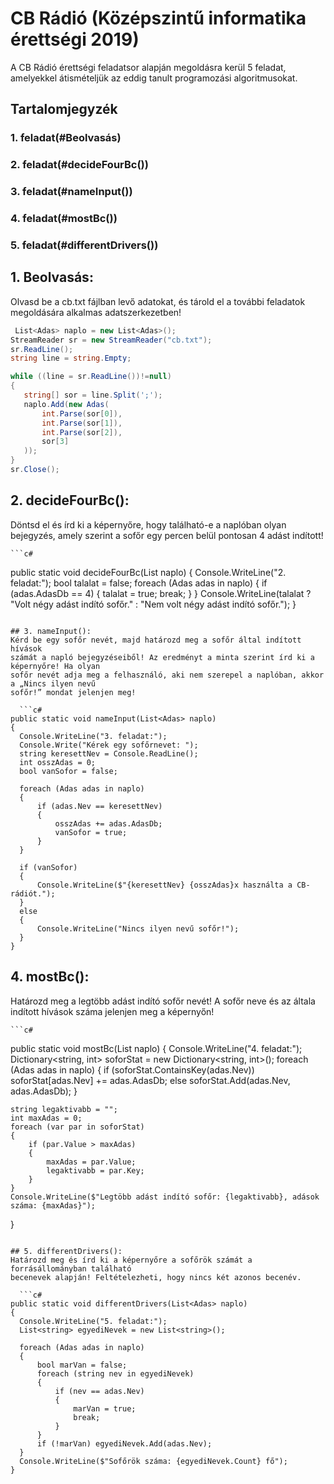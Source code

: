 # CB Rádió (Középszintű informatika érettségi 2019)

A CB Rádió érettségi feladatsor alapján megoldásra kerül 5 feladat, amelyekkel átismételjük az eddig tanult programozási algoritmusokat.

## Tartalomjegyzék
  ### 1. feladat(#Beolvasás)
  ### 2. feladat(#decideFourBc())
  ### 3. feladat(#nameInput())
  ### 4. feladat(#mostBc())
  ### 5. feladat(#differentDrivers())

## 1. Beolvasás:
  Olvasd be a cb.txt fájlban levő adatokat, és tárold el a további feladatok megoldására alkalmas adatszerkezetben!
  ```c#
   List<Adas> naplo = new List<Adas>();
 StreamReader sr = new StreamReader("cb.txt");
 sr.ReadLine(); 
 string line = string.Empty;

 while ((line = sr.ReadLine())!=null)
 {
     string[] sor = line.Split(';');
     naplo.Add(new Adas(
         int.Parse(sor[0]),
         int.Parse(sor[1]),
         int.Parse(sor[2]),
         sor[3]
     ));
 }
 sr.Close();

  ```

## 2. decideFourBc():
  Döntsd el és írd ki a képernyőre, hogy található-e a naplóban olyan
  bejegyzés, amely szerint a sofőr egy percen belül pontosan 4 adást indított!
  
    ```c#
    
  public static void decideFourBc(List<Adas> naplo)
{
    Console.WriteLine("2. feladat:");
    bool talalat = false;
    foreach (Adas adas in naplo)
    {
        if (adas.AdasDb == 4)
        {
            talalat = true;
            break;
        }
    }
    Console.WriteLine(talalat ? "Volt négy adást indító sofőr." : "Nem volt négy adást indító sofőr.");
}
 
  ```

## 3. nameInput():
  Kérd be egy sofőr nevét, majd határozd meg a sofőr által indított hívások
  számát a napló bejegyzéseiből! Az eredményt a minta szerint írd ki a képernyőre! Ha olyan
  sofőr nevét adja meg a felhasználó, aki nem szerepel a naplóban, akkor a „Nincs ilyen nevű
  sofőr!” mondat jelenjen meg!

    ```c#
  public static void nameInput(List<Adas> naplo)
{
    Console.WriteLine("3. feladat:");
    Console.Write("Kérek egy sofőrnevet: ");
    string keresettNev = Console.ReadLine();
    int osszAdas = 0;
    bool vanSofor = false;

    foreach (Adas adas in naplo)
    {
        if (adas.Nev == keresettNev)
        {
            osszAdas += adas.AdasDb;
            vanSofor = true;
        }
    }

    if (vanSofor)
    {
        Console.WriteLine($"{keresettNev} {osszAdas}x használta a CB-rádiót.");
    }
    else
    {
        Console.WriteLine("Nincs ilyen nevű sofőr!");
    }
}
  ```

## 4. mostBc():
  Határozd meg a legtöbb adást indító sofőr nevét! A sofőr neve és az általa indított hívások
  száma jelenjen meg a képernyőn!
  
    ```c#
  public static void mostBc(List<Adas> naplo)
{
    Console.WriteLine("4. feladat:");
    Dictionary<string, int> soforStat = new Dictionary<string, int>();
    foreach (Adas adas in naplo)
    {
        if (soforStat.ContainsKey(adas.Nev)) soforStat[adas.Nev] += adas.AdasDb;
        else soforStat.Add(adas.Nev, adas.AdasDb);
    }

    string legaktivabb = "";
    int maxAdas = 0;
    foreach (var par in soforStat)
    {
        if (par.Value > maxAdas)
        {
            maxAdas = par.Value;
            legaktivabb = par.Key;
        }
    }
    Console.WriteLine($"Legtöbb adást indító sofőr: {legaktivabb}, adások száma: {maxAdas}");
}
  ```

## 5. differentDrivers():
  Határozd meg és írd ki a képernyőre a sofőrök számát a forrásállományban található
  becenevek alapján! Feltételezheti, hogy nincs két azonos becenév. 

    ```c#
  public static void differentDrivers(List<Adas> naplo)
{
    Console.WriteLine("5. feladat:");
    List<string> egyediNevek = new List<string>();
    
    foreach (Adas adas in naplo)
    {
        bool marVan = false;
        foreach (string nev in egyediNevek)
        {
            if (nev == adas.Nev)
            {
                marVan = true;
                break;
            }
        }
        if (!marVan) egyediNevek.Add(adas.Nev);
    }
    Console.WriteLine($"Sofőrök száma: {egyediNevek.Count} fő");
}
  ```
  
